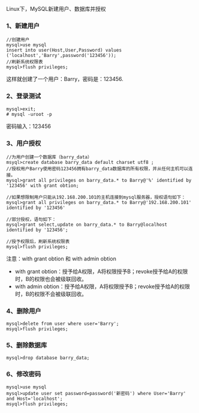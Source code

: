 Linux下，MySQL新建用户、数据库并授权

### 1、新建用户
```
//创建用户
mysql>use mysql
insert into user(Host,User,Password) values ('localhost','Barry',password('123456'));
//刷新系统权限表
mysql>flush privileges;
```
这样就创建了一个用户：Barry，密码是：123456.

### 2、登录测试
```
mysql>exit;
# mysql -uroot -p
```
密码输入：123456

### 3、用户授权
```
//为用户创建一个数据库（barry_data）
msyql>create database barry_data default charset utf8 ;
//授权用户Barry使用密码123456拥有barry_data数据库的所有权限，并从任何主机可以连接。
mysql>grant all privileges on barry_data.* to Barry@'%' identified by '123456' with grant obtion;

//如果想限制用户只能从192.168.200.101的主机连接到mysql服务器，授权语句如下：
mysql>grant all privileges on barry_data.* to Barry@'192.168.200.101' identified by '123456'

//部分授权，语句如下：
mysql>grant select,update on barry_data.* to Barry@localhost identified by '123456';

//授予权限后，刷新系统权限表
mysql>flush privileges;
```

注意：with grant obtion 和 with admin obtion

* with grant obtion：授予给A权限，A将权限授予B；revoke授予给A的权限时，B的权限也会被级联回收。
* with admin obtion：授予给A权限，A将权限授予B；revoke授予给A的权限时，B的权限不会被级联回收。

### 4、删除用户
```
mysql>delete from user where user='Barry';
msyql>flush privileges;
```

### 5、删除数据库
```
mysql>drop database barry_data;
```

### 6、修改密码
```
mysql>use mysql
mysql>update user set password=password('新密码') where User='Barry' and Host='localhost';
msyql>flush privileges;
```